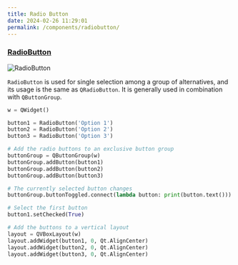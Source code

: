 ```yaml
---
title: Radio Button
date: 2024-02-26 11:29:01
permalink: /components/radiobutton/
---
```


### [RadioButton](https://pyqt-fluent-widgets.readthedocs.io/zh-cn/latest/autoapi/qfluentwidgets/components/widgets/button/index.html#qfluentwidgets.components.widgets.button.RadioButton)

![RadioButton](/img/components/radiobutton/RadioButton.jpg)

`RadioButton` is used for single selection among a group of alternatives, and its usage is the same as `QRadioButton`. It is generally used in combination with `QButtonGroup`.

```python
w = QWidget()

button1 = RadioButton('Option 1')
button2 = RadioButton('Option 2')
button3 = RadioButton('Option 3')

# Add the radio buttons to an exclusive button group
buttonGroup = QButtonGroup(w)
buttonGroup.addButton(button1)
buttonGroup.addButton(button2)
buttonGroup.addButton(button3)

# The currently selected button changes
buttonGroup.buttonToggled.connect(lambda button: print(button.text()))

# Select the first button
button1.setChecked(True)

# Add the buttons to a vertical layout
layout = QVBoxLayout(w)
layout.addWidget(button1, 0, Qt.AlignCenter)
layout.addWidget(button2, 0, Qt.AlignCenter)
layout.addWidget(button3, 0, Qt.AlignCenter)
```